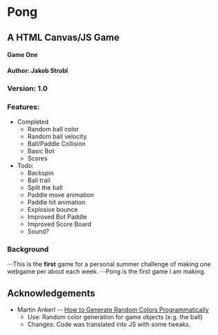 # Pong
## A HTML Canvas/JS Game
#### Game One
#### Author: Jakob Strobl

### Version: 1.0

### Features:
* Completed
	* Random ball color
	* Random ball velocity
	* Ball/Paddle Collision
	* Basic Bot 
	* Scores 
* Todo:
	* Backspin
	* Ball trail
	* Split the ball
	* Paddle move animation
	* Paddle hit animation
	* Explosive bounce
	* Improved Bot Paddle
	* Improved Score Board
	* Sound?


### Background
⋅⋅⋅This is the **first** game for a personal summer challenge of making one webgame per about each week. 
⋅⋅⋅Pong is the first game I am making. 

## Acknowledgements
* Martin Ankerl -- [How to Generate Random Colors Programmatically](https://martin.ankerl.com/2009/12/09/how-to-create-random-colors-programmatically/)
	* Use: Random color generation for game objects (e.g. the ball) 
	* Changes: Code was translated into JS with some tweaks.
